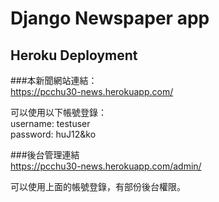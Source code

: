# Django Newspaper app
## Heroku Deployment

###本新聞網站連結：  
https://pcchu30-news.herokuapp.com/

可以使用以下帳號登錄：    
username: testuser  
password: huJ12&ko

###後台管理連結  
https://pcchu30-news.herokuapp.com/admin/

可以使用上面的帳號登錄，有部份後台權限。
